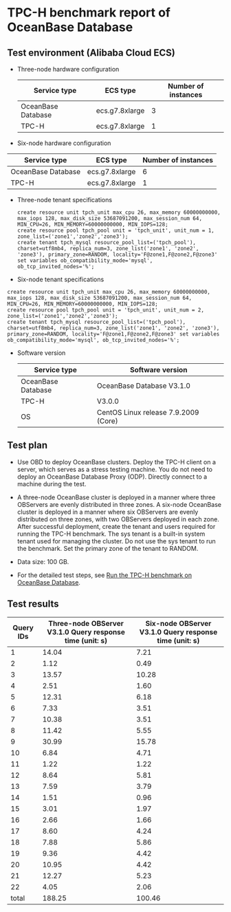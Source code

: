 TPC-H benchmark report of OceanBase Database 
=================================================================



Test environment (Alibaba Cloud ECS) 
---------------------------------------------------------

* Three-node hardware configuration

  

  |    Service type    |    ECS type    | Number of instances |
  |--------------------|----------------|---------------------|
  | OceanBase Database | ecs.g7.8xlarge | 3                   |
  | TPC-H              | ecs.g7.8xlarge | 1                   |

  




<!-- -->

* Six-node hardware configuration

  




|    Service type    |    ECS type    | Number of instances |
|--------------------|----------------|---------------------|
| OceanBase Database | ecs.g7.8xlarge | 6                   |
| TPC-H              | ecs.g7.8xlarge | 1                   |



* Three-node tenant specifications

  ```unknow
  create resource unit tpch_unit max_cpu 26, max_memory 60000000000, max_iops 128, max_disk_size 53687091200, max_session_num 64, MIN_CPU=26, MIN_MEMORY=60000000000, MIN_IOPS=128;
  create resource pool tpch_pool unit = 'tpch_unit', unit_num = 1, zone_list=('zone1','zone2','zone3');
  create tenant tpch_mysql resource_pool_list=('tpch_pool'), charset=utf8mb4, replica_num=3, zone_list('zone1', 'zone2', 'zone3'), primary_zone=RANDOM, locality='F@zone1,F@zone2,F@zone3' set variables ob_compatibility_mode='mysql', ob_tcp_invited_nodes='%';
  ```

  

* Six-node tenant specifications

  




```unknow
create resource unit tpch_unit max_cpu 26, max_memory 60000000000, max_iops 128, max_disk_size 53687091200, max_session_num 64, MIN_CPU=26, MIN_MEMORY=60000000000, MIN_IOPS=128;
create resource pool tpch_pool unit = 'tpch_unit', unit_num = 2, zone_list=('zone1','zone2','zone3');
create tenant tpch_mysql resource_pool_list=('tpch_pool'), charset=utf8mb4, replica_num=3, zone_list('zone1', 'zone2', 'zone3'), primary_zone=RANDOM, locality='F@zone1,F@zone2,F@zone3' set variables ob_compatibility_mode='mysql', ob_tcp_invited_nodes='%';
```



* Software version

  

  |    Service type    |           Software version           |
  |--------------------|--------------------------------------|
  | OceanBase Database | OceanBase Database V3.1.0            |
  | TPC-H              | V3.0.0                               |
  | OS                 | CentOS Linux release 7.9.2009 (Core) |

  




Test plan 
------------------------------

* Use OBD to deploy OceanBase clusters. Deploy the TPC-H client on a server, which serves as a stress testing machine. You do not need to deploy an OceanBase Database Proxy (ODP). Directly connect to a machine during the test.

  

* A three-node OceanBase cluster is deployed in a manner where three OBServers are evenly distributed in three zones. A six-node OceanBase cluster is deployed in a manner where six OBServers are evenly distributed on three zones, with two OBServers deployed in each zone. After successful deployment, create the tenant and users required for running the TPC-H benchmark. The sys tenant is a built-in system tenant used for managing the cluster. Do not use the sys tenant to run the benchmark. Set the primary zone of the tenant to RANDOM.

  

* Data size: 100 GB.

  

* For the detailed test steps, see [Run the TPC-H benchmark on OceanBase Database](../3.performance-whitepaper/1.run-the-tpc-h-benchmark-on-oceanbase-database.md).

  




Test results 
---------------------------------



| **Query IDs** | **Three-node OBServer V3.1.0**  **Query response time (unit: s)** | **Six-node OBServer V3.1.0**  **Query response time (unit: s)** |
|---------------|-----------------------------------------------------------------------------------|---------------------------------------------------------------------------------|
| 1             | 14.04                                                                             | 7.21                                                                            |
| 2             | 1.12                                                                              | 0.49                                                                            |
| 3             | 13.57                                                                             | 10.28                                                                           |
| 4             | 2.51                                                                              | 1.60                                                                            |
| 5             | 12.31                                                                             | 6.18                                                                            |
| 6             | 7.33                                                                              | 3.51                                                                            |
| 7             | 10.38                                                                             | 3.51                                                                            |
| 8             | 11.42                                                                             | 5.55                                                                            |
| 9             | 30.99                                                                             | 15.78                                                                           |
| 10            | 6.84                                                                              | 4.71                                                                            |
| 11            | 1.22                                                                              | 1.22                                                                            |
| 12            | 8.64                                                                              | 5.81                                                                            |
| 13            | 7.59                                                                              | 3.79                                                                            |
| 14            | 1.51                                                                              | 0.96                                                                            |
| 15            | 3.01                                                                              | 1.97                                                                            |
| 16            | 2.66                                                                              | 1.66                                                                            |
| 17            | 8.60                                                                              | 4.24                                                                            |
| 18            | 7.88                                                                              | 5.86                                                                            |
| 19            | 9.36                                                                              | 4.42                                                                            |
| 20            | 10.95                                                                             | 4.42                                                                            |
| 21            | 12.27                                                                             | 5.23                                                                            |
| 22            | 4.05                                                                              | 2.06                                                                            |
| total         | 188.25                                                                            | 100.46                                                                          |






